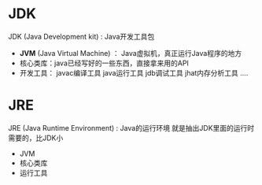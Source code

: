 # JDK
JDK (Java Development kit) : Java开发工具包
* **JVM** (Java Virtual Machine) ： Java虚拟机，真正运行Java程序的地方
* 核心类库：java已经写好的一些东西，直接拿来用的API
* 开发工具：
	 javac编译工具
	 java运行工具
	 jdb调试工具
	 jhat内存分析工具
	 ....
	
# JRE
JRE (Java Runtime Environment) : Java的运行环境
就是抽出JDK里面的运行时需要的，比JDK小
* JVM
* 核心类库
* 运行工具
